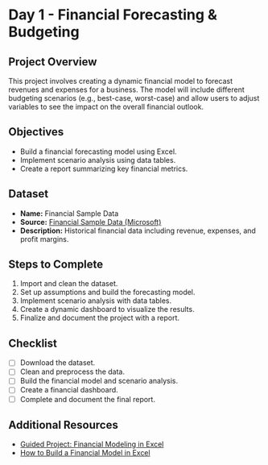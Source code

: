 # Day 1 - Financial Forecasting & Budgeting

## Project Overview
This project involves creating a dynamic financial model to forecast revenues and expenses for a business. The model will include different budgeting scenarios (e.g., best-case, worst-case) and allow users to adjust variables to see the impact on the overall financial outlook.

## Objectives
- Build a financial forecasting model using Excel.
- Implement scenario analysis using data tables.
- Create a report summarizing key financial metrics.

## Dataset
- **Name:** Financial Sample Data
- **Source:** [Financial Sample Data (Microsoft)](https://github.com/microsoft/PowerBI-Desktop-samples/tree/main/Financial%20Sample)
- **Description:** Historical financial data including revenue, expenses, and profit margins.

## Steps to Complete
1. Import and clean the dataset.
2. Set up assumptions and build the forecasting model.
3. Implement scenario analysis with data tables.
4. Create a dynamic dashboard to visualize the results.
5. Finalize and document the project with a report.

## Checklist
- [ ] Download the dataset.
- [ ] Clean and preprocess the data.
- [ ] Build the financial model and scenario analysis.
- [ ] Create a financial dashboard.
- [ ] Complete and document the final report.

## Additional Resources
- [Guided Project: Financial Modeling in Excel](https://www.coursera.org/learn/excel-financial-modeling)
- [How to Build a Financial Model in Excel](https://www.corporatefinanceinstitute.com/resources/knowledge/modeling/how-to-build-a-financial-model/)

